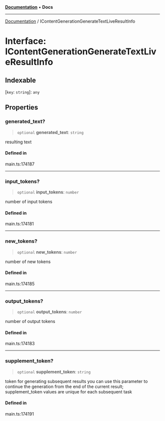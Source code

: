 [**Documentation**](../README.md) • **Docs**

***

[Documentation](../README.md) / IContentGenerationGenerateTextLiveResultInfo

# Interface: IContentGenerationGenerateTextLiveResultInfo

## Indexable

 \[`key`: `string`\]: `any`

## Properties

### generated\_text?

> `optional` **generated\_text**: `string`

resulting text

#### Defined in

main.ts:174187

***

### input\_tokens?

> `optional` **input\_tokens**: `number`

number of input tokens

#### Defined in

main.ts:174181

***

### new\_tokens?

> `optional` **new\_tokens**: `number`

number of new tokens

#### Defined in

main.ts:174185

***

### output\_tokens?

> `optional` **output\_tokens**: `number`

number of output tokens

#### Defined in

main.ts:174183

***

### supplement\_token?

> `optional` **supplement\_token**: `string`

token for generating subsequent results
you can use this parameter to continue the generation from the end of the current result;
supplement_token values are unique for each subsequent task

#### Defined in

main.ts:174191
